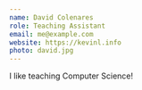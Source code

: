 ```yaml
---
name: David Colenares
role: Teaching Assistant
email: me@example.com
website: https://kevinl.info
photo: david.jpg
---
```


I like teaching Computer Science!
